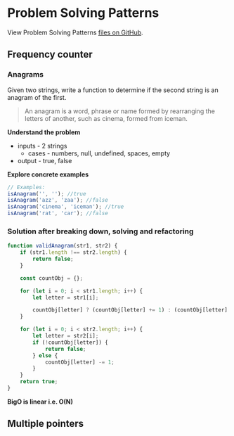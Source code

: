 # Problem Solving Patterns

View Problem Solving Patterns [files on GitHub](https://github.com/obaadelusi/dsa/ProblemSolvingPatterns).

## Frequency counter

### Anagrams

Given two strings, write a function to determine if the second string is an anagram of the first.

> An anagram is a word, phrase or name formed by rearranging the letters of another, such as cinema, formed from iceman.

**Understand the problem**

-   inputs - 2 strings
    -   cases - numbers, null, undefined, spaces, empty
-   output - true, false

**Explore concrete examples**

```js
// Examples:
isAnagram('', ''); //true
isAnagram('azz', 'zaa'); //false
isAnagram('cinema', 'iceman'); //true
isAnagram('rat', 'car'); //false
```

### Solution after breaking down, solving and refactoring

```js
function validAnagram(str1, str2) {
    if (str1.length !== str2.length) {
        return false;
    }

    const countObj = {};

    for (let i = 0; i < str1.length; i++) {
        let letter = str1[i];

        countObj[letter] ? (countObj[letter] += 1) : (countObj[letter] = 1);
    }

    for (let i = 0; i < str2.length; i++) {
        let letter = str2[i];
        if (!countObj[letter]) {
            return false;
        } else {
            countObj[letter] -= 1;
        }
    }
    return true;
}
```

**BigO is linear i.e. O(N)**

## Multiple pointers
